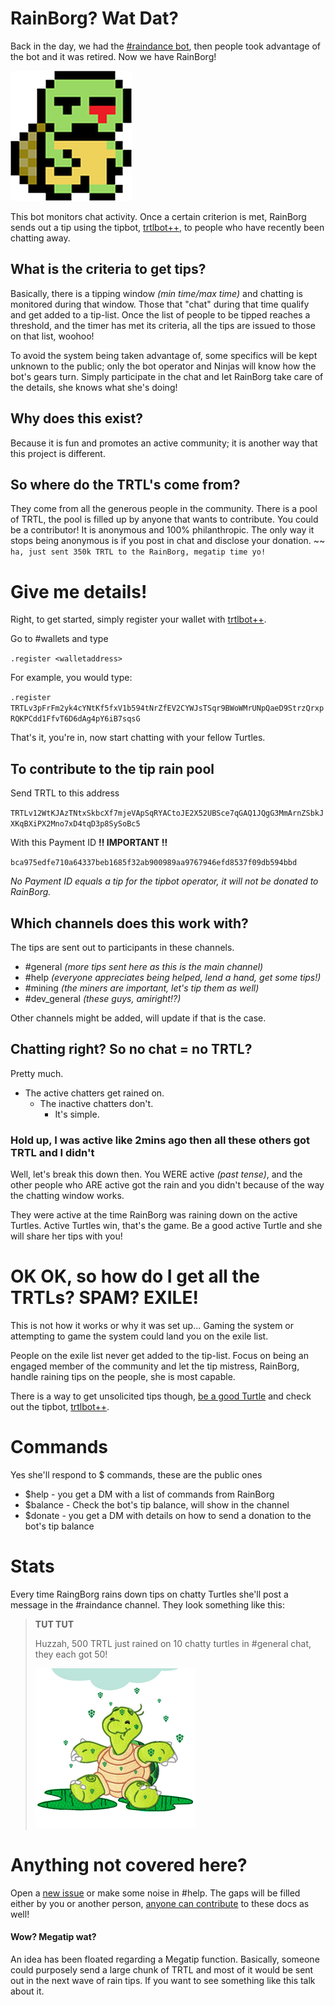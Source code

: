 # RainBorg? Wat Dat?

Back in the day, we had the [#raindance bot](Participating-in-Raindance), then people took advantage of the bot and it was retired. Now we have RainBorg!

<img src="images/rainborg-avatar.png" width="194" height="208" alt="RainBorg Avatar" />

This bot monitors chat activity. Once a certain criterion is met, RainBorg sends out a tip using the tipbot, [trtlbot++](Using-trtlbot-plus-plus), to people who have recently been chatting away.

## What is the criteria to get tips?

Basically, there is a tipping window _(min time/max time)_ and chatting is monitored during that window. Those that "chat" during that time qualify and get added to a tip-list. Once the list of people to be tipped reaches a threshold, and the timer has met its criteria, all the tips are issued to those on that list, woohoo!  

To avoid the system being taken advantage of, some specifics will be kept unknown to the public; only the bot operator and Ninjas will know how the bot's gears turn. Simply participate in the chat and let RainBorg take care of the details, she knows what she's doing!

## Why does this exist?

Because it is fun and promotes an active community; it is another way that this project is different.

## So where do the TRTL's come from?

They come from all the generous people in the community. There is a pool of TRTL, the pool is filled up by anyone that wants to contribute. You could be a contributor! It is anonymous and 100% philanthropic. The only way it stops being anonymous is if you post in chat and disclose your donation. ~~  `ha, just sent 350k TRTL to the RainBorg, megatip time yo!`

# Give me details!

Right, to get started, simply register your wallet with [trtlbot++](Using-trtlbot-plus-plus#registering-your-wallet).

Go to #wallets and type

`.register <walletaddress>`

For example, you would type:

`.register TRTLv3pFrFm2yk4cYNtKf5fxV1b594tNrZfEV2CYWJsTSqr9BWoWMrUNpQaeD9StrzQrxpRQKPCdd1FfvT6D6dAg4pY6iB7sqsG`

That's it, you're in, now start chatting with your fellow Turtles.

## To contribute to the tip rain pool

Send TRTL to this address

`TRTLv12WtKJAzTNtxSkbcXf7mjeVApSqRYACtoJE2X52UBSce7qGAQ1JQgG3MmArnZSbkJXKqBXiPX2Mno7xD4tqD3p8SySoBc5`

With this Payment ID **!! IMPORTANT !!**

`bca975edfe710a64337beb1685f32ab900989aa9767946efd8537f09db594bbd`

_No Payment ID equals a tip for the tipbot operator, it will not be donated to RainBorg._

## Which channels does this work with?

The tips are sent out to participants in these channels.

  * #general _(more tips sent here as this is the main channel)_
  * #help _(everyone appreciates being helped, lend a hand, get some tips!)_
  * #mining _(the miners are important, let's tip them as well)_
  * #dev_general _(these guys, amiright!?)_

Other channels might be added, will update if that is the case.

## Chatting right? So no chat = no TRTL?

Pretty much.  
* The active chatters get rained on.  
  * The inactive chatters don't.  
    * It's simple.  

### Hold up, I was active like 2mins ago then all these others got TRTL and I didn't

Well, let's break this down then. You WERE active _(past tense)_, and the other people who ARE active got the rain and you didn't because of the way the chatting window works.  

They were active at the time RainBorg was raining down on the active Turtles. Active Turtles win, that's the game. Be a good active Turtle and she will share her tips with you!

# OK OK, so how do I get all the TRTLs? SPAM? EXILE!

This is not how it works or why it was set up... Gaming the system or attempting to game the system could land you on the exile list.  

People on the exile list never get added to the tip-list. Focus on being an engaged member of the community and let the tip mistress, RainBorg, handle raining tips on the people, she is most capable.  

There is a way to get unsolicited tips though, [be a good Turtle](https://medium.com/@turtlecoin/how-to-be-a-good-turtle-20a427028a18) and check out the tipbot, [trtlbot++](Using-trtlbot-plus-plus).

# Commands

Yes she'll respond to $ commands, these are the public ones

  * $help - you get a DM with a list of commands from RainBorg
  * $balance - Check the bot's tip balance, will show in the channel
  * $donate - you get a DM with details on how to send a donation to the bot's tip balance

# Stats

Every time RaingBorg rains down tips on chatty Turtles she'll post a message in the #raindance channel.
They look something like this:

<blockquote>
<strong>TUT TUT</strong>
<p>Huzzah, 500 TRTL just rained on 10 chatty turtles in #general chat, they each got 50!</p>
<img src="images/rainborg-rain.png" width="256" height="256" alt="turtle in the rain" />
</blockquote>

# Anything not covered here?

Open a [new issue](https://github.com/turtlecoin/meta/issues/new?title=RainBorg+Question) or make some noise in #help.
The gaps will be filled either by you or another person, [anyone can contribute](https://github.com/turtlecoin/turtlecoin-wiki) to these docs as well!

#### Wow? Megatip wat?

An idea has been floated regarding a Megatip function. Basically, someone could purposely send a large chunk of TRTL and most of it would be sent out in the next wave of rain tips. If you want to see something like this talk about it.